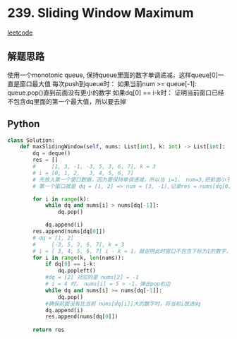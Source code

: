# 239. Sliding Window Maximum
[leetcode](https://leetcode.com/problems/sliding-window-maximum/description/)
## 解题思路
使用一个monotonic queue, 保持queue里面的数字单调递减，这样queue[0]一直是窗口最大值
每次push到queue时： 如果当前num >= queue[-1]: queue.pop()直到前面没有更小的数字
如果dq[0] == i-k时： 证明当前窗口已经不包含dq里面的第一个最大值，所以要去掉

## Python
```python
class Solution:
    def maxSlidingWindow(self, nums: List[int], k: int) -> List[int]:
        dq = deque()
        res = []
        #     [1, 3, -1, -3, 5, 3, 6, 7], k = 3
        # i = [0, 1, 2,   3, 4, 5, 6, 7]
        # 先放入第一个窗口数据，因为要保持单调递减，所以当 i=1， num=3,把前面小于3的1踢出去
        # 第一个窗口就是 dq = [1, 2] => num = [3, -1],记录res = nums[dq[0]] => 3

        for i in range(k):
            while dq and nums[i] > nums[dq[-1]]:
                dq.pop()

            dq.append(i)
        res.append(nums[dq[0]])
        # dq = [1, 2]
        #     [-3, 5, 3, 6, 7], k = 3
        # i = [ 3, 4, 5, 6, 7] i - k = 1，就说明此时窗口不包含下标为1的数字，需要pop左边
        for i in range(k, len(nums)):
            if dq[0] == i-k:
                dq.popleft()
            #dq = [2] 对应的是 nums[2] = -1
            # i = 4 时， nums[i] = 5 > -1，弹出pop右边
            while dq and nums[i] >= nums[dq[-1]]:
                dq.pop()
            #确保前面没有比当前 nums[dq[i]]大的数字时，将当前i放进dq
            dq.append(i)
            res.append(nums[dq[0]])
            
        return res
```
